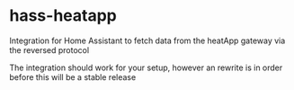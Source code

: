 # hass-heatapp
Integration for Home Assistant to fetch data from the heatApp gateway via the reversed protocol

The integration should work for your setup, however an rewrite is in order before this will be a stable release
